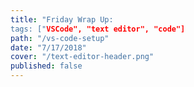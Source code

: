 ```yaml
---
title: "Friday Wrap Up: 
tags: ["VSCode", "text editor", "code"]
path: "/vs-code-setup"
date: "7/17/2018"
cover: "/text-editor-header.png"
published: false
---
```

